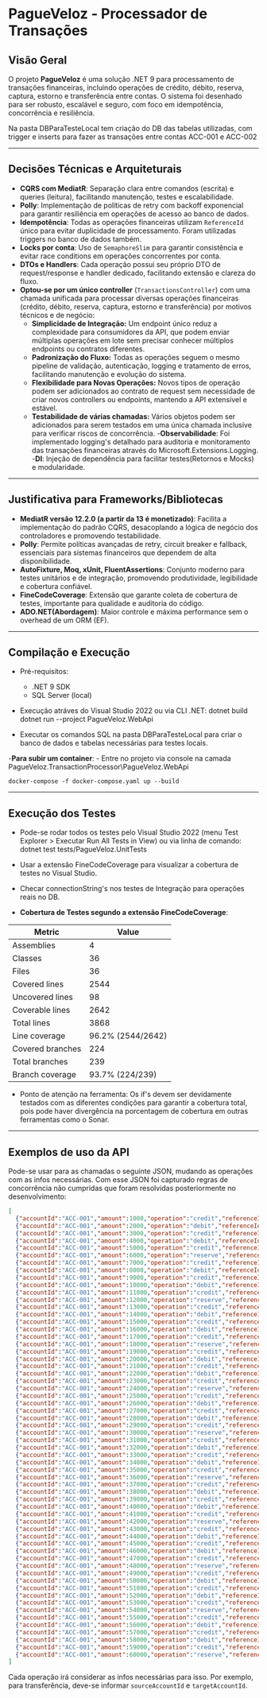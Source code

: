 # PagueVeloz - Processador de Transações

## Visão Geral

O projeto **PagueVeloz** é uma solução .NET 9 para processamento de transações financeiras, incluindo operações de crédito, débito, reserva, captura, estorno e transferência entre contas. O sistema foi desenhado para ser robusto, escalável e seguro, com foco em idempotência, concorrência e resiliência.

Na pasta DBParaTesteLocal tem criação do DB das tabelas utilizadas, com trigger e inserts para fazer as transações entre contas ACC-001 e ACC-002

---

## Decisões Técnicas e Arquiteturais

- **CQRS com MediatR**: Separação clara entre comandos (escrita) e queries (leitura), facilitando manutenção, testes e escalabilidade.
- **Polly**: Implementação de políticas de retry com backoff exponencial para garantir resiliência em operações de acesso ao banco de dados.
- **Idempotência**: Todas as operações financeiras utilizam `ReferenceId` único para evitar duplicidade de processamento. Foram utilizadas triggers no banco de dados também.
- **Locks por conta**: Uso de `SemaphoreSlim` para garantir consistência e evitar race conditions em operações concorrentes por conta.
- **DTOs e Handlers**: Cada operação possui seu próprio DTO de request/response e handler dedicado, facilitando extensão e clareza do fluxo.
- **Optou-se por um único controller** (`TransactionsController`) com uma chamada unificada para processar diversas operações financeiras (crédito, débito, reserva, captura, estorno e transferência) por motivos técnicos e de negócio:
	- **Simplicidade de Integração:** Um endpoint único reduz a complexidade para consumidores da API, que podem enviar múltiplas operações em lote sem precisar conhecer múltiplos endpoints ou contratos diferentes.
	- **Padronização do Fluxo:** Todas as operações seguem o mesmo pipeline de validação, autenticação, logging e tratamento de erros, facilitando manutenção e evolução do sistema.
	- **Flexibilidade para Novas Operações:** Novos tipos de operação podem ser adicionados ao contrato de request sem necessidade de criar novos controllers ou endpoints, mantendo a API extensível e estável.
	- **Testabilidade de várias chamadas:** Vários objetos podem ser adicionados para serem testados em uma única chamada inclusive para verificar riscos de concorrência.
-**Observabilidade**: Foi implementado logging's detalhado para auditoria e monitoramento das transações financeiras através do Microsoft.Extensions.Logging.
-**DI**: Injeção de dependência para facilitar testes(Retornos e Mocks) e modularidade. 

---

## Justificativa para Frameworks/Bibliotecas

- **MediatR versão 12.2.0 (a partir da 13 é monetizado)**: Facilita a implementação do padrão CQRS, desacoplando a lógica de negócio dos controladores e promovendo testabilidade.
- **Polly**: Permite políticas avançadas de retry, circuit breaker e fallback, essenciais para sistemas financeiros que dependem de alta disponibilidade.
- **AutoFixture, Moq, xUnit, FluentAssertions**: Conjunto moderno para testes unitários e de integração, promovendo produtividade, legibilidade e cobertura confiável.
- **FineCodeCoverage**: Extensão que garante coleta de cobertura de testes, importante para qualidade e auditoria do código.
- **ADO.NET(Abordagem)**: Maior controle e máxima performance sem o overhead de um ORM (EF).


---

## Compilação e Execução

- Pré-requisitos:
  - .NET 9 SDK
  - SQL Server (local)

- Execução atráves do Visual Studio 2022 ou via CLI .NET:
  dotnet build
  dotnet run --project PagueVeloz.WebApi

- Executar os comandos SQL na pasta DBParaTesteLocal para criar o banco de dados e tabelas necessárias para testes locais.

-**Para subir um container**:
	- Entre no projeto via console na camada PagueVeloz.TransactionProcessor\PagueVeloz.WebApi

	docker-compose -f docker-compose.yaml up --build

---

## Execução dos Testes

- Pode-se rodar todos os testes pelo Visual Studio 2022 (menu Test Explorer > Executar Run All Tests in View) ou via linha de comando:
dotnet test tests/PagueVeloz.UnitTests

- Usar a extensão FineCodeCoverage para visualizar a cobertura de testes no Visual Studio.

- Checar connectionString's nos testes de Integração para operações reais no DB.

- **Cobertura de Testes segundo a extensão FineCodeCoverage**:

| Metric            | Value        |
|------------------|-------------|
| Assemblies        | 4           |
| Classes           | 36          |
| Files             | 36          |
| Covered lines     | 2544        |
| Uncovered lines   | 98          |
| Coverable lines   | 2642        |
| Total lines       | 3868        |
| Line coverage     | 96.2% (2544/2642) |
| Covered branches  | 224         |
| Total branches    | 239         |
| Branch coverage   | 93.7% (224/239)   |

- Ponto de atenção na ferramenta: Os if's devem ser devidamente testados com as diferentes condições para garantir a cobertura total, pois pode haver divergência na porcentagem de cobertura em outras ferramentas como o Sonar.


---

## Exemplos de uso da API

Pode-se usar para as chamadas o seguinte JSON, mudando as operações com as infos necessárias.
Com esse JSON foi capturado regras de concorrência não cumpridas que foram resolvidas posteriormente no desenvolvimento:

```json
[
  {"accountId":"ACC-001","amount":1000,"operation":"credit","referenceId":"ref-20251018-01","targetAccountId":"1","sourceAccountId":"0","currency":"BRL","description":"Op 1"},
  {"accountId":"ACC-001","amount":2000,"operation":"debit","referenceId":"ref-20251018-02","targetAccountId":"1","sourceAccountId":"1","currency":"BRL","description":"Op 2"},
  {"accountId":"ACC-001","amount":3000,"operation":"credit","referenceId":"ref-20251018-03","targetAccountId":"1","sourceAccountId":"0","currency":"BRL","description":"Op 3"},
  {"accountId":"ACC-001","amount":4000,"operation":"debit","referenceId":"ref-20251018-04","targetAccountId":"1","sourceAccountId":"1","currency":"BRL","description":"Op 4"},
  {"accountId":"ACC-001","amount":5000,"operation":"credit","referenceId":"ref-20251018-05","targetAccountId":"1","sourceAccountId":"0","currency":"BRL","description":"Op 5"},
  {"accountId":"ACC-001","amount":6000,"operation":"reserve","referenceId":"ref-20251018-06","targetAccountId":"1","sourceAccountId":"1","currency":"BRL","description":"Op 6"},
  {"accountId":"ACC-001","amount":7000,"operation":"credit","referenceId":"ref-20251018-07","targetAccountId":"1","sourceAccountId":"0","currency":"BRL","description":"Op 7"},
  {"accountId":"ACC-001","amount":8000,"operation":"debit","referenceId":"ref-20251018-08","targetAccountId":"1","sourceAccountId":"1","currency":"BRL","description":"Op 8"},
  {"accountId":"ACC-001","amount":9000,"operation":"credit","referenceId":"ref-20251018-09","targetAccountId":"1","sourceAccountId":"0","currency":"BRL","description":"Op 9"},
  {"accountId":"ACC-001","amount":10000,"operation":"debit","referenceId":"ref-20251018-10","targetAccountId":"1","sourceAccountId":"1","currency":"BRL","description":"Op 10"},
  {"accountId":"ACC-001","amount":11000,"operation":"credit","referenceId":"ref-20251018-11","targetAccountId":"1","sourceAccountId":"0","currency":"BRL","description":"Op 11"},
  {"accountId":"ACC-001","amount":12000,"operation":"reserve","referenceId":"ref-20251018-12","targetAccountId":"1","sourceAccountId":"1","currency":"BRL","description":"Op 12"},
  {"accountId":"ACC-001","amount":13000,"operation":"credit","referenceId":"ref-20251018-13","targetAccountId":"1","sourceAccountId":"0","currency":"BRL","description":"Op 13"},
  {"accountId":"ACC-001","amount":14000,"operation":"debit","referenceId":"ref-20251018-14","targetAccountId":"1","sourceAccountId":"1","currency":"BRL","description":"Op 14"},
  {"accountId":"ACC-001","amount":15000,"operation":"credit","referenceId":"ref-20251018-15","targetAccountId":"1","sourceAccountId":"0","currency":"BRL","description":"Op 15"},
  {"accountId":"ACC-001","amount":16000,"operation":"debit","referenceId":"ref-20251018-16","targetAccountId":"1","sourceAccountId":"1","currency":"BRL","description":"Op 16"},
  {"accountId":"ACC-001","amount":17000,"operation":"credit","referenceId":"ref-20251018-17","targetAccountId":"1","sourceAccountId":"0","currency":"BRL","description":"Op 17"},
  {"accountId":"ACC-001","amount":18000,"operation":"reserve","referenceId":"ref-20251018-18","targetAccountId":"1","sourceAccountId":"1","currency":"BRL","description":"Op 18"},
  {"accountId":"ACC-001","amount":19000,"operation":"credit","referenceId":"ref-20251018-19","targetAccountId":"1","sourceAccountId":"0","currency":"BRL","description":"Op 19"},
  {"accountId":"ACC-001","amount":20000,"operation":"debit","referenceId":"ref-20251018-20","targetAccountId":"1","sourceAccountId":"1","currency":"BRL","description":"Op 20"},
  {"accountId":"ACC-001","amount":21000,"operation":"credit","referenceId":"ref-20251018-21","targetAccountId":"1","sourceAccountId":"0","currency":"BRL","description":"Op 21"},
  {"accountId":"ACC-001","amount":22000,"operation":"debit","referenceId":"ref-20251018-22","targetAccountId":"1","sourceAccountId":"1","currency":"BRL","description":"Op 22"},
  {"accountId":"ACC-001","amount":23000,"operation":"credit","referenceId":"ref-20251018-23","targetAccountId":"1","sourceAccountId":"0","currency":"BRL","description":"Op 23"},
  {"accountId":"ACC-001","amount":24000,"operation":"reserve","referenceId":"ref-20251018-24","targetAccountId":"1","sourceAccountId":"1","currency":"BRL","description":"Op 24"},
  {"accountId":"ACC-001","amount":25000,"operation":"credit","referenceId":"ref-20251018-25","targetAccountId":"1","sourceAccountId":"0","currency":"BRL","description":"Op 25"},
  {"accountId":"ACC-001","amount":26000,"operation":"debit","referenceId":"ref-20251018-26","targetAccountId":"1","sourceAccountId":"1","currency":"BRL","description":"Op 26"},
  {"accountId":"ACC-001","amount":27000,"operation":"credit","referenceId":"ref-20251018-27","targetAccountId":"1","sourceAccountId":"0","currency":"BRL","description":"Op 27"},
  {"accountId":"ACC-001","amount":28000,"operation":"debit","referenceId":"ref-20251018-28","targetAccountId":"1","sourceAccountId":"1","currency":"BRL","description":"Op 28"},
  {"accountId":"ACC-001","amount":29000,"operation":"credit","referenceId":"ref-20251018-29","targetAccountId":"1","sourceAccountId":"0","currency":"BRL","description":"Op 29"},
  {"accountId":"ACC-001","amount":30000,"operation":"reserve","referenceId":"ref-20251018-30","targetAccountId":"1","sourceAccountId":"1","currency":"BRL","description":"Op 30"},
  {"accountId":"ACC-001","amount":31000,"operation":"credit","referenceId":"ref-20251018-31","targetAccountId":"1","sourceAccountId":"0","currency":"BRL","description":"Op 31"},
  {"accountId":"ACC-001","amount":32000,"operation":"debit","referenceId":"ref-20251018-32","targetAccountId":"1","sourceAccountId":"1","currency":"BRL","description":"Op 32"},
  {"accountId":"ACC-001","amount":33000,"operation":"credit","referenceId":"ref-20251018-33","targetAccountId":"1","sourceAccountId":"0","currency":"BRL","description":"Op 33"},
  {"accountId":"ACC-001","amount":34000,"operation":"debit","referenceId":"ref-20251018-34","targetAccountId":"1","sourceAccountId":"1","currency":"BRL","description":"Op 34"},
  {"accountId":"ACC-001","amount":35000,"operation":"credit","referenceId":"ref-20251018-35","targetAccountId":"1","sourceAccountId":"0","currency":"BRL","description":"Op 35"},
  {"accountId":"ACC-001","amount":36000,"operation":"reserve","referenceId":"ref-20251018-36","targetAccountId":"1","sourceAccountId":"1","currency":"BRL","description":"Op 36"},
  {"accountId":"ACC-001","amount":37000,"operation":"credit","referenceId":"ref-20251018-37","targetAccountId":"1","sourceAccountId":"0","currency":"BRL","description":"Op 37"},
  {"accountId":"ACC-001","amount":38000,"operation":"debit","referenceId":"ref-20251018-38","targetAccountId":"1","sourceAccountId":"1","currency":"BRL","description":"Op 38"},
  {"accountId":"ACC-001","amount":39000,"operation":"credit","referenceId":"ref-20251018-39","targetAccountId":"1","sourceAccountId":"0","currency":"BRL","description":"Op 39"},
  {"accountId":"ACC-001","amount":40000,"operation":"debit","referenceId":"ref-20251018-40","targetAccountId":"1","sourceAccountId":"1","currency":"BRL","description":"Op 40"},
  {"accountId":"ACC-001","amount":41000,"operation":"credit","referenceId":"ref-20251018-41","targetAccountId":"1","sourceAccountId":"0","currency":"BRL","description":"Op 41"},
  {"accountId":"ACC-001","amount":42000,"operation":"reserve","referenceId":"ref-20251018-42","targetAccountId":"1","sourceAccountId":"1","currency":"BRL","description":"Op 42"},
  {"accountId":"ACC-001","amount":43000,"operation":"credit","referenceId":"ref-20251018-43","targetAccountId":"1","sourceAccountId":"0","currency":"BRL","description":"Op 43"},
  {"accountId":"ACC-001","amount":44000,"operation":"debit","referenceId":"ref-20251018-44","targetAccountId":"1","sourceAccountId":"1","currency":"BRL","description":"Op 44"},
  {"accountId":"ACC-001","amount":45000,"operation":"credit","referenceId":"ref-20251018-45","targetAccountId":"1","sourceAccountId":"0","currency":"BRL","description":"Op 45"},
  {"accountId":"ACC-001","amount":46000,"operation":"debit","referenceId":"ref-20251018-46","targetAccountId":"1","sourceAccountId":"1","currency":"BRL","description":"Op 46"},
  {"accountId":"ACC-001","amount":47000,"operation":"credit","referenceId":"ref-20251018-47","targetAccountId":"1","sourceAccountId":"0","currency":"BRL","description":"Op 47"},
  {"accountId":"ACC-001","amount":48000,"operation":"reserve","referenceId":"ref-20251018-48","targetAccountId":"1","sourceAccountId":"1","currency":"BRL","description":"Op 48"},
  {"accountId":"ACC-001","amount":49000,"operation":"credit","referenceId":"ref-20251018-49","targetAccountId":"1","sourceAccountId":"0","currency":"BRL","description":"Op 49"},
  {"accountId":"ACC-001","amount":50000,"operation":"debit","referenceId":"ref-20251018-50","targetAccountId":"1","sourceAccountId":"1","currency":"BRL","description":"Op 50"},
  {"accountId":"ACC-001","amount":51000,"operation":"credit","referenceId":"ref-20251018-51","targetAccountId":"1","sourceAccountId":"0","currency":"BRL","description":"Op 51"},
  {"accountId":"ACC-001","amount":52000,"operation":"debit","referenceId":"ref-20251018-52","targetAccountId":"1","sourceAccountId":"1","currency":"BRL","description":"Op 52"},
  {"accountId":"ACC-001","amount":53000,"operation":"credit","referenceId":"ref-20251018-53","targetAccountId":"1","sourceAccountId":"0","currency":"BRL","description":"Op 53"},
  {"accountId":"ACC-001","amount":54000,"operation":"reserve","referenceId":"ref-20251018-54","targetAccountId":"1","sourceAccountId":"1","currency":"BRL","description":"Op 54"},
  {"accountId":"ACC-001","amount":55000,"operation":"credit","referenceId":"ref-20251018-55","targetAccountId":"1","sourceAccountId":"0","currency":"BRL","description":"Op 55"},
  {"accountId":"ACC-001","amount":56000,"operation":"debit","referenceId":"ref-20251018-56","targetAccountId":"1","sourceAccountId":"1","currency":"BRL","description":"Op 56"},
  {"accountId":"ACC-001","amount":57000,"operation":"credit","referenceId":"ref-20251018-57","targetAccountId":"1","sourceAccountId":"0","currency":"BRL","description":"Op 57"},
  {"accountId":"ACC-001","amount":58000,"operation":"debit","referenceId":"ref-20251018-58","targetAccountId":"1","sourceAccountId":"1","currency":"BRL","description":"Op 58"},
  {"accountId":"ACC-001","amount":59000,"operation":"credit","referenceId":"ref-20251018-59","targetAccountId":"1","sourceAccountId":"0","currency":"BRL","description":"Op 59"},
  {"accountId":"ACC-001","amount":60000,"operation":"reserve","referenceId":"ref-20251018-60","targetAccountId":"1","sourceAccountId":"1","currency":"BRL","description":"Op 60"}
]
```

Cada operação irá considerar as infos necessárias para isso. Por exemplo, para transferência, deve-se informar `sourceAccountId` e `targetAccountId`.
